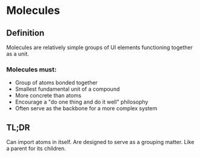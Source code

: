 # Molecules

## Definition

Molecules are relatively simple groups of UI elements functioning together as a unit.

### Molecules must:

- Group of atoms bonded together
- Smallest fundamental unit of a compound
- More concrete than atoms
- Encourage a "do one thing and do it well" philosophy
- Often serve as the backbone for a more complex system

## TL;DR

Can import atoms in itself. Are designed to serve as a grouping matter. Like a parent for its children.

